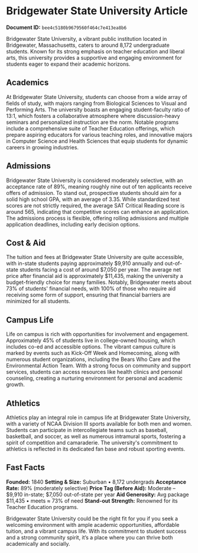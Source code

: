 # Bridgewater State University Article

**Document ID:** `bee4c5180b9679560f464c7e413ea8b6`

Bridgewater State University, a vibrant public institution located in Bridgewater, Massachusetts, caters to around 8,172 undergraduate students. Known for its strong emphasis on teacher education and liberal arts, this university provides a supportive and engaging environment for students eager to expand their academic horizons.

## Academics
At Bridgewater State University, students can choose from a wide array of fields of study, with majors ranging from Biological Sciences to Visual and Performing Arts. The university boasts an engaging student-faculty ratio of 13:1, which fosters a collaborative atmosphere where discussion-heavy seminars and personalized instruction are the norm. Notable programs include a comprehensive suite of Teacher Education offerings, which prepare aspiring educators for various teaching roles, and innovative majors in Computer Science and Health Sciences that equip students for dynamic careers in growing industries.

## Admissions
Bridgewater State University is considered moderately selective, with an acceptance rate of 89%, meaning roughly nine out of ten applicants receive offers of admission. To stand out, prospective students should aim for a solid high school GPA, with an average of 3.35. While standardized test scores are not strictly required, the average SAT Critical Reading score is around 565, indicating that competitive scores can enhance an application. The admissions process is flexible, offering rolling admissions and multiple application deadlines, including early decision options.

## Cost & Aid
The tuition and fees at Bridgewater State University are quite accessible, with in-state students paying approximately $9,910 annually and out-of-state students facing a cost of around $7,050 per year. The average net price after financial aid is approximately $11,435, making the university a budget-friendly choice for many families. Notably, Bridgewater meets about 73% of students' financial needs, with 100% of those who require aid receiving some form of support, ensuring that financial barriers are minimized for all students.

## Campus Life
Life on campus is rich with opportunities for involvement and engagement. Approximately 45% of students live in college-owned housing, which includes co-ed and accessible options. The vibrant campus culture is marked by events such as Kick-Off Week and Homecoming, along with numerous student organizations, including the Bears Who Care and the Environmental Action Team. With a strong focus on community and support services, students can access resources like health clinics and personal counseling, creating a nurturing environment for personal and academic growth.

## Athletics
Athletics play an integral role in campus life at Bridgewater State University, with a variety of NCAA Division III sports available for both men and women. Students can participate in intercollegiate teams such as baseball, basketball, and soccer, as well as numerous intramural sports, fostering a spirit of competition and camaraderie. The university's commitment to athletics is reflected in its dedicated fan base and robust sporting events.

## Fast Facts
**Founded:** 1840
**Setting & Size:** Suburban • 8,172 undergrads
**Acceptance Rate:** 89% (moderately selective)
**Price Tag (Before Aid):** Moderate – $9,910 in-state; $7,050 out-of-state per year
**Aid Generosity:** Avg package $11,435 • meets ≈ 73% of need
**Stand-out Strength:** Renowned for its Teacher Education programs.

Bridgewater State University could be the right fit for you if you seek a welcoming environment with ample academic opportunities, affordable tuition, and a vibrant campus life. With its commitment to student success and a strong community spirit, it’s a place where you can thrive both academically and socially.
